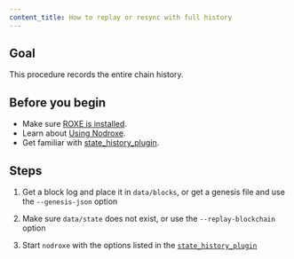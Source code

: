 ```yaml
---
content_title: How to replay or resync with full history
---
```


## Goal

This procedure records the entire chain history.

## Before you begin

* Make sure [ROXE is installed](../../../00_install/index.md).
* Learn about [Using Nodroxe](../../02_usage/index.md).
* Get familiar with [state_history_plugin](../../03_plugins/state_history_plugin/index.md).

## Steps

1. Get a block log and place it in `data/blocks`, or get a genesis file and use the `--genesis-json` option

2. Make sure `data/state` does not exist, or use the `--replay-blockchain` option

3. Start `nodroxe` with the options listed in the [`state_history_plugin`](index.md)
